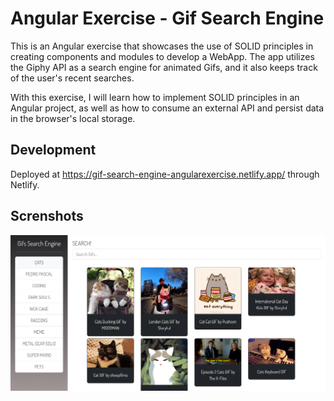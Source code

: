 # Angular Exercise - Gif Search Engine

This is an Angular exercise that showcases the use of SOLID principles in creating components and modules to develop a WebApp. The app utilizes the Giphy API as a search engine for animated Gifs, and it also keeps track of the user's recent searches.

With this exercise, I will learn how to implement SOLID principles in an Angular project, as well as how to consume an external API and persist data in the browser's local storage.

## Development

Deployed at https://gif-search-engine-angularexercise.netlify.app/ through Netlify.

## Screnshots

![screenshot](src/assets/screenshot.png)



